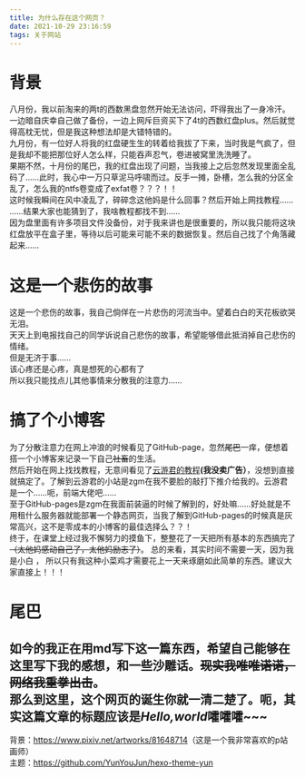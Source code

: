 ```yaml
---
title: 为什么存在这个网页？
date: 2021-10-29 23:16:59
tags: 关于网站
---
```

# 背景
八月份，我以前淘来的两t的西数黑盘忽然开始无法访问，吓得我出了一身冷汗。一边暗自庆幸自己做了备份，一边上网斥巨资买下了4t的西数红盘plus。然后就觉得高枕无忧，但是我这种想法却是大错特错的。  
九月份，有一位好人将我的红盘硬生生的转着给我拔了下来，当时我是气疯了，但是我却不能把那位好人怎么样，只能吞声忍气，卷进被窝里洗洗睡了。  
果期不然，十月份的尾巴，我的红盘出现了问题，当我接上之后忽然发现里面全乱码了……此时，我心中一万只草泥马呼啸而过。反手一摊，卧槽，怎么我的分区全乱了，怎么我的ntfs卷变成了exfat卷？？？！！  
这时候我瞬间在风中凌乱了，碎碎念这他妈是什么回事？然后开始上网找教程……  
……结果大家也能猜到了，我啥教程都找不到……  
因为盘里面有许多项目文件没备份，对于我来讲也是很重要的，所以我只能将这块红盘放平在盒子里，等待以后可能来可能不来的数据恢复。然后自己找了个角落藏起来……  
# 这是一个悲伤的故事
这是一个悲伤的故事，我自己倘佯在一片悲伤的河流当中。望着白白的天花板欲哭无泪。  
天天上到电报找自己的同学诉说自己悲伤的故事，希望能够借此抵消掉自己悲伤的情绪。  
但是无济于事……  
该心疼还是心疼，真是想死的心都有了  
所以我只能找点儿其他事情来分散我的注意力……  
# 搞了个小博客
为了分散注意力在网上冲浪的时候看见了GitHub-page，忽然~~尾巴~~一痒，便想着搭一个小博客来记录一下自己~~社畜~~的生活。  
然后开始在网上找找教程，无意间看见了[云游君的教程](https://www.yunyoujun.cn/share/how-to-build-your-site/)**(我没卖广告）**，没想到直接就搞定了。了解到云游君的小站是zgm在我不要脸的敲打下推介给我的。云游君是一个……呃，前端大佬吧……  
至于GitHub-pages是zgm在我面前装逼的时候了解到的，好处嘛……好处就是不用租什么服务器就能部署一个静态网页，当我了解到GitHub-pages的时候真是灰常高兴，这不是零成本的小博客的最佳选择么？？！  
终于，在课堂上经过我不懈努力的摸鱼下，整整花了一天把所有基本的东西搞完了~~（太他妈感动自己了，太他妈励志了）~~。
总的来看，其实时间不需要一天，因为我是<kbd>小白</kbd> ， 所以只有我这种小菜鸡才需要花上一天来琢磨如此简单的东西。建议大家直接上！！！  
# 尾巴
如今的我正在用md写下这一篇东西，希望自己能够在这里写下我的感想，和一些沙雕话。~~现实我唯唯诺诺，网络我重拳出击~~。   
那么到这里，这个网页的诞生你就一清二楚了。呃，其实这篇文章的标题应该是***Hello,world***嚯嚯嚯~~~  
----
背景：<https://www.pixiv.net/artworks/81648714>（这是一个我非常喜欢的p站画师）  
主题：<https://github.com/YunYouJun/hexo-theme-yun>